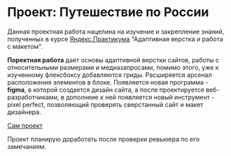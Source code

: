 # Проект: Путешествие по России

Данная проектная работа нацелина на изучение и закрепление знаний, полученных в курсе [Яндекс.Практикума](https://practicum.yandex.ru) "Адаптивная верстка и работа с макетом".

**Поректная работа** дает основы адаптивной верстки сайтов, работы с относительными размерами и медиазапросами, помимо этого, уже к изученному флексбоксу добавляются гриды. Расширяется арсенал расположения элементов в блоке. Появляется новая программа - **figma**, в которой создается дизайн сайта, а после проектируется веб-разработчиками, в дополнеие к ней появляется новый инструмент - pixel perfect, позволяющий проверять сверстанный сайт и макет дизайнера.

[Сам проект](https://amirashizhev.github.io/russian-travel/)

Проект планирую доработать после проверки ревьюера по его замечаниям.
